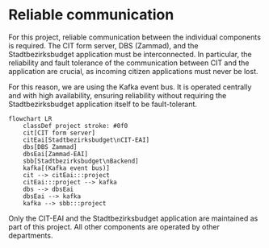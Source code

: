 # Reliable communication

For this project, reliable communication between the individual components is required. The CIT form server, DBS (Zammad), and the Stadtbezirksbudget
application must
be interconnected. In particular, the reliability and fault tolerance of the communication between CIT and the application are crucial, as incoming
citizen applications must never be lost.

For this reason, we are using the Kafka event bus. It is operated centrally and with high availability, ensuring reliability without requiring the
Stadtbezirksbudget
application itself to be fault-tolerant.

```mermaid
flowchart LR
    classDef project stroke: #0f0
    cit[CIT form server]
    citEai[Stadtbezirksbudget\nCIT-EAI]
    dbs[DBS Zammad]
    dbsEai[Zammad-EAI]
    sbb[Stadtbezirksbudget\nBackend]
    kafka[(Kafka event bus)]
    cit --> citEai:::project
    citEai:::project --> kafka
    dbs --> dbsEai
    dbsEai --> kafka
    kafka --> sbb:::project
```

Only the CIT-EAI and the Stadtbezirksbudget application are maintained as part of this project. All other components are operated by other departments.
